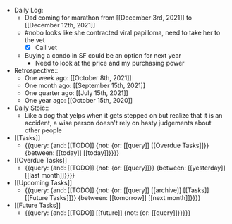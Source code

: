 - Daily Log:
    - Dad coming for marathon from [[December 3rd, 2021]] to [[December 12th, 2021]]
    - #nobo looks like she contracted viral papilloma, need to take her to the vet
        - [x] Call vet
    - Buying a condo in SF could be an option for next year
        - Need to look at the price and my purchasing power
- Retrospective::
    - One week ago: [[October 8th, 2021]]
    - One month ago: [[September 15th, 2021]]
    - One quarter ago: [[July 15th, 2021]] 
    - One year ago: [[October 15th, 2020]]
- Daily Stoic::
    - Like a dog that yelps when it gets stepped on but realize that it is an accident, a wise person doesn't rely on hasty judgements about other people
- [[Tasks]]
    - {{query: {and: [[TODO]] {not: {or: [[query]] [[Overdue Tasks]]}} {between: [[today]] [[today]]}}}}
- [[Overdue Tasks]]
    - {{query: {and: [[TODO]] {not: {or: [[query]]}} {between: [[yesterday]] [[last month]]}}}}
- [[Upcoming Tasks]]
    - {{query: {and: [[TODO]] {not: {or: [[query]] [[archive]] [[Tasks]] [[Future Tasks]]}} {between: [[tomorrow]] [[next month]]}}}}
- [[Future Tasks]]
    - {{query: {and: [[TODO]] [[future]] {not: {or: [[query]]}}}}}
